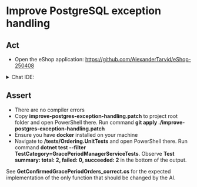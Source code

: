 # Improve PostgreSQL exception handling

## Act

- Open the eShop application:
<https://github.com/AlexanderTarvid/eShop-250408>

<details>
<summary>Chat IDE:</summary>

- Open file **src/OrderProcessor/Services/GracePeriodManagerService.cs**
- Open the chat AI interface and enter:

```text
Improve exception handling in method `GetConfirmedGracePeriodOrders`. Catch both `NpgsqlException` and `PostgresException`, each in its single dedicated `catch` block. For `NpgsqlException`, use "General error loading confirmed grace period orders: {M}" as the main message, where `{M}` is the value of the `Message` property of the caught exception. For `PostgresException`, use "SQL error loading confirmed grace period orders: {M}", where `{M}` is the value of the `Message` property of the caught exception. If `Detail` property is available, append " Detail: {D}" to the main message, where `{D}` is the value of the `Detail` property. In both exception classes, if the exception wraps another exception, append " Root cause: {R}" to the logged message, where `{R}` is the value of the `Message` property of the wrapped exception object.
```

- Submit the request
- Accept the suggestions
- Save the file

</details>

## Assert

- There are no compiler errors
- Copy **improve-postgres-exception-handling.patch** to project root folder and open PowerShell there. Run command **git apply ./improve-postgres-exception-handling.patch**
- Ensure you have **docker** installed on your machine
- Navigate to **/tests/Ordering.UnitTests** and open PowerShell there. Run command **dotnet test --filter TestCategory=GracePeriodManagerServiceTests**. Observe **Test summary: total: 2, failed: 0, succeeded: 2** in the bottom of the output.

See **GetConfirmedGracePeriodOrders_correct.cs** for the expected implementation of the only function that should be changed by the AI.
